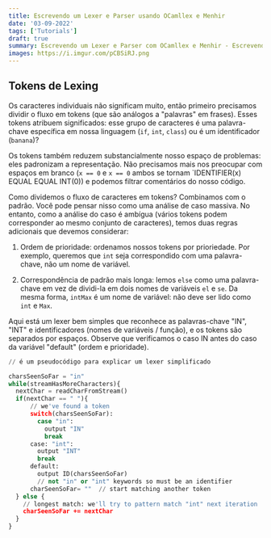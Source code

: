 ```yaml
---
title: Escrevendo um Lexer e Parser usando OCamllex e Menhir
date: '03-09-2022'
tags: ['Tutorials']
draft: true
summary: Escrevendo um Lexer e Parser com OCamllex e Menhir - Escrevendo a própria linguagem de programação
images: https://i.imgur.com/pCBSiRJ.png
---
```


## Tokens de Lexing

Os caracteres individuais não significam muito, então primeiro precisamos dividir o fluxo em tokens (que são análogos a "palavras" em frases). Esses tokens atribuem significados: esse grupo de caracteres é uma palavra-chave específica em nossa linguagem (`if`, `int`, `class`) ou é um identificador (`banana`)?

Os tokens também reduzem substancialmente nosso espaço de problemas: eles padronizam a representação. Não precisamos mais nos preocupar com espaços em branco (`x == 0` e `x == 0` ambos se tornam `IDENTIFIER(x) EQUAL EQUAL INT(0)) e podemos filtrar comentários do nosso código.

Como dividemos o fluxo de caracteres em tokens? Combinamos com o padrão. Você pode pensar nisso como uma análise de caso massiva. No entanto, como a análise do caso é ambígua (vários tokens podem corresponder ao mesmo conjunto de caracteres), temos duas regras adicionais que devemos considerar:

1. Ordem de prioridade: ordenamos nossos tokens por prioriedade. Por exemplo, queremos que `int` seja correspondido com uma palavra-chave, não um nome de variável.

2. Correspondência de padrão mais longa: lemos `else` como uma palavra-chave em vez de dividi-la em dois nomes de variáveis `el` e `se`. Da mesma forma, `intMax` é um nome de variável: não deve ser lido como `int` e `Max`.

Aqui está um lexer bem simples que reconhece as palavras-chave "IN", "INT" e identificadores (nomes de variáveis / função), e os tokens são separados por espaços. Observe que verificamos o caso IN antes do caso da variável "default" (ordem e prioridade).

```python
// é um pseudocódigo para explicar um lexer simplificado

charsSeenSoFar = "in"
while(streamHasMoreCharacters){
  nextChar = readCharFromStream()
  if(nextChar == " "){
      // we've found a token
      switch(charsSeenSoFar):
        case "in":
          output "IN"
          break
      case: "int":
        output "INT"
        break
      default:
        output ID(charsSeenSoFar)
        // not "in" or "int" keywords so must be an identifier
      charSeenSoFar= ""  // start matching another token
  } else {
    // longest match: we'll try to pattern match "int" next iteration
    charSeenSoFar += nextChar
  }
}
```

